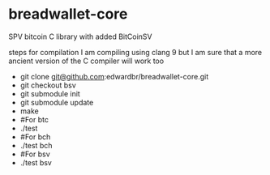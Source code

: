 # breadwallet-core
SPV bitcoin C library with added BitCoinSV 

steps for compilation
I am compiling using clang 9 but I am sure that a more ancient version of the C compiler will work too

 - git clone git@github.com:edwardbr/breadwallet-core.git
 - git checkout bsv
 - git submodule init
 - git submodule update
 - make
 - #For btc
 - ./test
 - #For bch
 - ./test bch
 - #For bsv
 - ./test bsv
